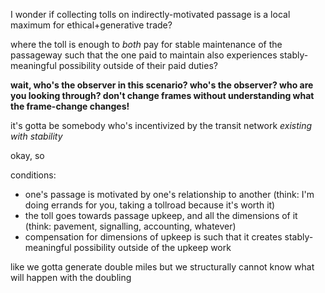 I wonder if collecting tolls on indirectly-motivated passage is a local maximum for ethical+generative trade?

where the toll is enough to *both* pay for stable maintenance of the passageway such that the one paid to maintain also experiences stably-meaningful possibility outside of their paid duties?

**wait, who's the observer in this scenario? who's the observer? who are you looking through? don't change frames without understanding what the frame-change changes!**

it's gotta be somebody who's incentivized by the transit network *existing with stability*

okay, so

conditions:
* one's passage is motivated by one's relationship to another (think: I'm doing errands for you, taking a tollroad because it's worth it)
* the toll goes towards passage upkeep, and all the dimensions of it (think: pavement, signalling, accounting, whatever)
* compensation for dimensions of upkeep is such that it creates stably-meaningful possibility outside of the upkeep work

like we gotta generate double miles but we structurally cannot know what will happen with the doubling
